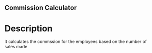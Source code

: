 ## Commission Calculator

# Description 
It calculates the commssion for the employees based on the number of sales made
